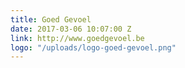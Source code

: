 ```yaml
---
title: Goed Gevoel
date: 2017-03-06 10:07:00 Z
link: http://www.goedgevoel.be
logo: "/uploads/logo-goed-gevoel.png"
---
```


